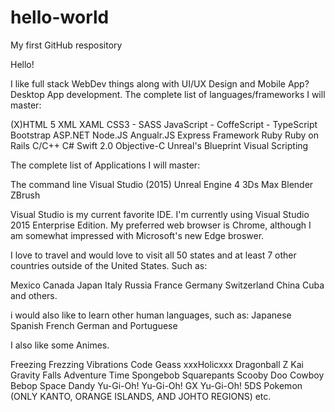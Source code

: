 # hello-world
My first GitHub respository

Hello!

I like full stack WebDev things along with UI/UX Design and Mobile App?Desktop App development.
The complete list of languages/frameworks I will master:

(X)HTML 5
XML
XAML
CSS3 - SASS
JavaScript - CoffeScript - TypeScript
Bootstrap
ASP.NET
Node.JS
Angualr.JS
Express Framework
Ruby
Ruby on Rails
C/C++
C#
Swift 2.0
Objective-C
Unreal's Blueprint Visual Scripting

The complete list of Applications I will master:

The command line
Visual Studio (2015)
Unreal Engine 4
3Ds Max
Blender
ZBrush

Visual Studio is my current favorite IDE. I'm currently using Visual Studio 2015 Enterprise Edition.
My preferred web browser is Chrome, although I am somewhat impressed with Microsoft's new Edge broswer.

I love to travel and would love to visit all 50 states and at least 7 other countries outside of the United States. Such as:

Mexico
Canada
Japan
Italy
Russia
France
Germany
Switzerland
China
Cuba
and others.

i would also like to learn other human languages, such as:
Japanese
Spanish
French
German
and Portuguese

I also like some Animes.

Freezing
Frezzing Vibrations
Code Geass
xxxHolicxxx
Dragonball Z Kai
Gravity Falls
Adventure Time
Spongebob Squarepants
Scooby Doo
Cowboy Bebop
Space Dandy
Yu-Gi-Oh!
Yu-Gi-Oh! GX
Yu-Gi-Oh! 5DS
Pokemon (ONLY KANTO, ORANGE ISLANDS, AND JOHTO REGIONS)
etc.
